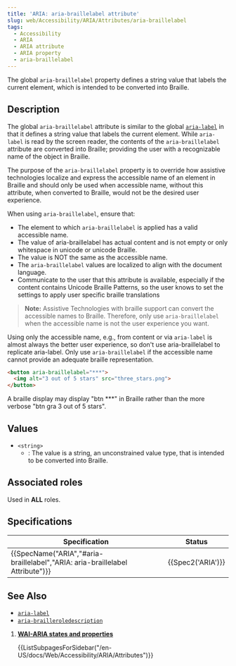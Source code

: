 ```yaml
---
title: 'ARIA: aria-braillelabel attribute'
slug: web/Accessibility/ARIA/Attributes/aria-braillelabel
tags: 
  - Accessibility
  - ARIA
  - ARIA attribute
  - ARIA property
  - aria-braillelabel
---
```


The global `aria-braillelabel` property defines a string value that labels the current element, which is intended to be converted into Braille. 

## Description

The global `aria-braillelabel` attribute is similar to the global [`aria-label`](/en-US/docs/Web/Accessibility/ARIA/Attributes/aria-label) in that it defines a string value that labels the current element. While `aria-label` is read by the screen reader, the contents of the `aria-braillelabel` attribute are converted into Braille; providing the user with a recognizable name of the object in Braille.

The purpose of the `aria-braillelabel` property is to override how assistive technologies localize and express the accessible name of an element in Braille and should only be used when accessible name, without this attribute, when converted to Braille, would not be the desired user experience.

When using `aria-braillelabel`, ensure that:

- The element to which `aria-braillelabel` is applied has a valid accessible name.
- The value of aria-braillelabel has actual content and is not empty or only whitespace in unicode or unicode Braille.
- The value is NOT the same as the accessible name.
- The `aria-braillelabel` values are localized to align with the document language. 
- Communicate to the user that this attribute is available, especially if the content contains Unicode Braille Patterns, so the user knows to set the settings to apply user specific braille translations

>  **Note:** Assistive Technologies with braille support can convert the accessible names to Braille. Therefore, only use `aria-braillelabel` when the accessible name is not the user experience you want. 

Using only the accessible name, e.g., from content or via `aria-label` is almost always the better user experience, so don't use aria-braillelabel to replicate aria-label. Only use `aria-braillelabel` if the accessible name cannot provide an adequate braille representation. 

```html
<button aria-braillelabel="***">
  <img alt="3 out of 5 stars" src="three_stars.png">
</button>
```
A braille display may display "btn \**\*" in Braille rather than the more verbose "btn gra 3 out of 5 stars".

## Values

- `<string>`
  - : The value is a string, an unconstrained value type, that is intended to be converted into Braille.

## Associated roles

Used in **ALL** roles. 

## Specifications

| Specification         | Status            |
| ---------------- | ---------------- |
| {{SpecName("ARIA","#aria-braillelabel","ARIA: aria-braillelabel Attribute")}}              | {{Spec2('ARIA')}}                         |

## See Also

- [`aria-label`](/en-US/docs/Web/Accessibility/ARIA/Attributes/aria-label)
- [`aria-brailleroledescription`](/en-US/docs/Web/Accessibility/ARIA/Attributes/aria-brailleroledescription)

<section id="Quick_links">

1. [**WAI-ARIA states and properties**](/en-US/docs/Web/Accessibility/ARIA/Attributes)

    {{ListSubpagesForSidebar("/en-US/docs/Web/Accessibility/ARIA/Attributes")}}

</section>
